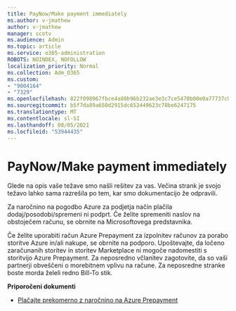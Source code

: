 ```yaml
---
title: PayNow/Make payment immediately
ms.author: v-jmathew
author: v-jmathew
manager: scotv
ms.audience: Admin
ms.topic: article
ms.service: o365-administration
ROBOTS: NOINDEX, NOFOLLOW
localization_priority: Normal
ms.collection: Adm_O365
ms.custom:
- "9004164"
- "7329"
ms.openlocfilehash: 822f098967fbce4a80b96b232ae3e3c7ce5470b00e0a77737c090798ca6945fc
ms.sourcegitcommit: b5f7da89a650d2915dc652449623c78be6247175
ms.translationtype: MT
ms.contentlocale: sl-SI
ms.lasthandoff: 08/05/2021
ms.locfileid: "53944435"
---
```

# <a name="paynowmake-payment-immediately"></a>PayNow/Make payment immediately

Glede na opis vaše težave smo našli rešitev za vas. Večina strank je svojo težavo lahko sama razrešila po tem, kar smo dokumentacijo že odpravili.

Za naročnino na pogodbo Azure za podjetja način plačila dodaj/posodobi/spremeni ni podprt. Če želite spremeniti naslov na obstoječem računu, se obrnite na Microsoftovega predstavnika.

Če želite uporabiti račun Azure Prepayment za izpolnitev računov za porabo storitve Azure in/ali nakupe, se obrnite na podporo. Upoštevajte, da ločeno zaračunanih storitev in storitev Marketplace ni mogoče nadomestiti s storitvijo Azure Prepayment. Za neposredno včlanitev zagotovite, da so vaši partnerji obveščeni o morebitnem vplivu na račune. Za neposredne stranke boste morda želeli redno Bill-To stik.

**Priporočeni dokumenti**

- [Plačajte prekomerno z naročnino na Azure Prepayment](https://docs.microsoft.com/azure/cost-management-billing/manage/ea-portal-enrollment-invoices#pay-your-overage-with-your-azure-prepayment)
